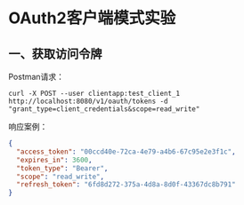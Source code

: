 # OAuth2客户端模式实验

## 一、获取访问令牌

Postman请求：

```
curl -X POST --user clientapp:test_client_1 http://localhost:8080/v1/oauth/tokens -d "grant_type=client_credentials&scope=read_write"
```

响应案例：

```json
{
  "access_token": "00ccd40e-72ca-4e79-a4b6-67c95e2e3f1c",
  "expires_in": 3600,
  "token_type": "Bearer",
  "scope": "read_write",
  "refresh_token": "6fd8d272-375a-4d8a-8d0f-43367dc8b791"
}
```






















